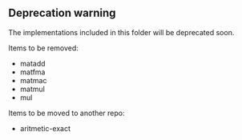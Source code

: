 ## Deprecation warning

The implementations included in this folder will be deprecated soon.

Items to be removed:

* matadd
* matfma
* matmac
* matmul
* mul

Items to be moved to another repo:

* aritmetic-exact

